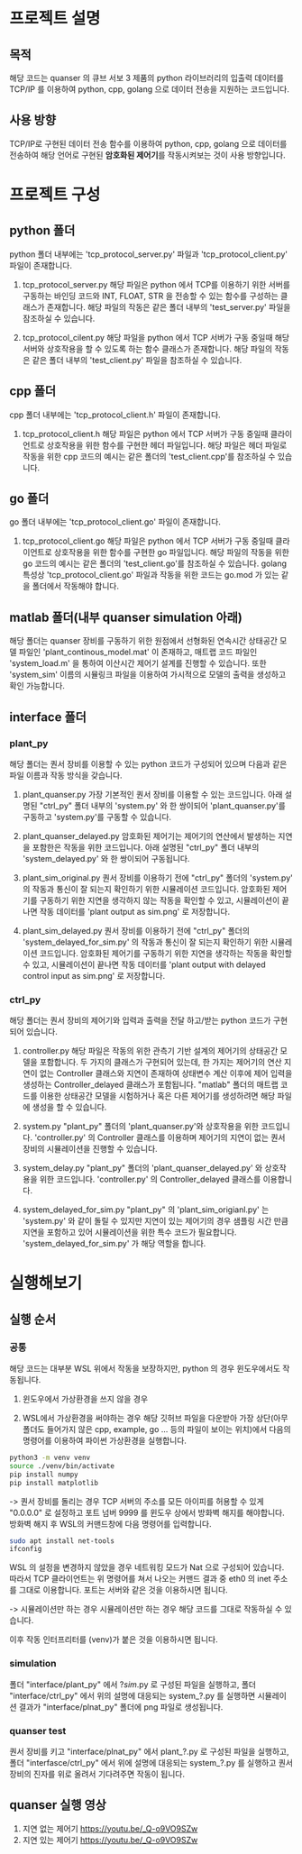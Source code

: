 # 프로젝트 설명
## 목적
해당 코드는 quanser 의 큐브 서보 3 제품의 python 라이브러리의 입출력 데이터를 TCP/IP 를 이용하여 python, cpp, golang 으로 데이터 전송을 지원하는 코드입니다. 
## 사용 방향
TCP/IP로 구현된 데이터 전송 함수를 이용하여 python, cpp, golang 으로 데이터를 전송하여 해당 언어로 구현된 **암호화된 제어기**를 작동시켜보는 것이 사용 방향입니다.

# 프로젝트 구성
## python 폴더
python 폴더 내부에는 'tcp_protocol_server.py' 파일과 'tcp_protocol_client.py' 파일이 존재합니다.

1. tcp_protocol_server.py
  해당 파일은 python 에서 TCP를 이용하기 위한 서버를 구동하는 바인딩 코드와 INT, FLOAT, STR 을 전송할 수 있는 함수를 구성하는 클래스가 존재합니다. 해당 파일의 작동은 같은 폴더 내부의 'test_server.py' 파일을 잠조하실 수 있습니다.

2. tcp_protocol_cilent.py
  해당 파일을 python 에서 TCP 서버가 구동 중일때 해당 서버와 상호작용을 할 수 있도록 하는 함수 클래스가 존재합니다. 해당 파일의 작동은 같은 폴더 내부의 'test_client.py' 파일을 참조하실 수 있습니다.

## cpp 폴더
cpp 폴더 내부에는 'tcp_protocol_client.h' 파일이 존재합니다.

1. tcp_protocol_client.h
   해당 파일은 python 에서 TCP 서버가 구동 중일때 클라이언트로 상호작용을 위한 함수를 구현한 헤더 파일입니다. 해당 파일은 헤더 파일로 작동을 위한 cpp 코드의 예시는 같은 폴더의 'test_client.cpp'를 참조하실 수 있습니다.

## go 폴더
go 폴더 내부에는 'tcp_protocol_client.go' 파일이 존재합니다.

1. tcp_protocol_client.go
   해당 파일은 python 에서 TCP 서버가 구동 중일때 클라이언트로 상호작용을 위한 함수를 구현한 go 파일입니다. 해당 파일의 작동을 위한 go 코드의 예시는 같은 폴더의 'test_client.go'를 참조하실 수 있습니다. golang 특성상 'tcp_protocol_client.go' 파일과 작동을 위한 코드는 go.mod 가 있는 같을 폴더에서 작동해야 합니다.

## matlab 폴더(내부 quanser simulation 아래)
해당 폴더는 quanser 장비를 구동하기 위한 원점에서 선형화된 연속시간 상태공간 모델 파일인 'plant_continous_model.mat' 이 존재하고, 매트랩 코드 파일인 'system_load.m' 을 통하여 이산시간 제어기 설계를 진행할 수 있습니다. 또한 'system_sim' 이름의 시뮬링크 파일을 이용하여 가시적으로 모델의 출력을 생성하고 확인 가능합니다.

## interface 폴더
### plant_py
해당 폴더는 퀀서 장비를 이용할 수 있는 python 코드가 구성되어 있으며 다음과 같은 파일 이름과 작동 방식을 갖습니다.

1. plant_quanser.py
   가장 기본적인 퀀서 장비를 이용할 수 있는 코드입니다. 아래 설명된 "ctrl_py" 폴더 내부의 'system.py' 와 한 쌍이되어 'plant_quanser.py'를 구동하고 'system.py'를 구동할 수 있습니다.
      
3. plant_quanser_delayed.py
   암호화된 제어기는 제어기의 연산에서 발생하는 지연을 포함한은 작동을 위한 코드입니다. 아래 설명된 "ctrl_py" 폴더 내부의 'system_delayed.py' 와 한 쌍이되어 구동됩니다.
   
5. plant_sim_original.py
   퀀서 장비를 이용하기 전에 "ctrl_py" 폴더의 'system.py' 의 작동과 통신이 잘 되는지 확인하기 위한 시뮬레이션 코드입니다. 암호화된 제어기를 구동하기 위한 지연을 생각하지 않는 작동을 확인할 수 있고, 시뮬레이션이 끝나면 작동 데이터를 'plant output as sim.png' 로 저장합니다.
   
7. plant_sim_delayed.py
   퀀서 장비를 이용하기 전에 "ctrl_py" 폴더의 'system_delayed_for_sim.py' 의 작동과 통신이 잘 되는지 확인하기 위한 시뮬레이션 코드입니다. 암호화된 제어기를 구동하기 위한 지연을 생각하는 작동을 확인할 수 있고, 시뮬레이션이 끝나면 작동 데이터를 'plant output with delayed control input as sim.png' 로 저장합니다.
   
### ctrl_py
해당 폴더는 퀀서 장비의 제어기와 입력과 출력을 전달 하고/받는 python 코드가 구현되어 있습니다.

1. controller.py
   해당 파일은 작동의 위한 관측기 기반 설계의 제어기의 상태공간 모델을 포함합니다. 두 가지의 클래스가 구현되어 있는데, 한 가지는 제어기의 연산 지연이 없는 Controller 클래스와 지연이 존재하여 상태변수 계산 이후에 제어 입력을 생성하는 Controller_delayed 클래스가 포함됩니다. "matlab" 폴더의 매트랩 코드를 이용한 상태공간 모델을 시험하거나 혹은 다른 제어기를 생성하려면 해당 파일에 생성을 할 수 있습니다.

2. system.py
   "plant_py" 폴더의 'plant_quanser.py'와 상호작용을 위한 코드입니다. 'controller.py' 의 Controller 클래스를 이용하며 제어기의 지연이 없는 퀀서 장비의 시뮬레이션을 진행할 수 있습니다.

3. system_delay.py
   "plant_py" 폴더의 'plant_quanser_delayed.py' 와 상호작용을 위한 코드입니다. 'controller.py' 의 Controller_delayed 클래스를 이용합니다.

4. system_delayed_for_sim.py
   "plant_py" 의 'plant_sim_origianl.py' 는 'system.py' 와 같이 돌릴 수 있지만 지연이 있는 제어기의 경우 샘플링 시간 만큼 지연을 포함하고 있어 시뮬레이션을 위한 특수 코드가 필요합니다. 'system_delayed_for_sim.py' 가 해당 역할을 합니다.

# 실행해보기
## 실행 순서
### 공통
해당 코드는 대부분 WSL 위에서 작동을 보장하지만, python 의 경우 윈도우에서도 작동됩니다. 
1. 윈도우에서 가상환경을 쓰지 않을 경우
   
3. WSL에서 가상환경을 써야하는 경우
해당 깃허브 파일을 다운받아 가장 상단(아무 폴더도 들어가지 않은 cpp, example, go ... 등의 파일이 보이는 위치)에서 다음의 명령어를 이용하여 파이썬 가상환경을 실행합니다.
```bash
python3 -m venv venv
source ./venv/bin/activate
pip install numpy
pip install matplotlib
```

-> 퀀서 장비를 돌리는 경우
TCP 서버의 주소를 모든 아이피를 허용할 수 있게 "0.0.0.0" 로 설정하고 포트 넘버 9999 를 윈도우 상에서 방화벽 해지를 해야합니다. 방화벽 해지 후 WSL의 커맨드창에 다음 명령어를 입력합니다.
```bash
sudo apt install net-tools
ifconfig
```

WSL 의 설정을 변경하지 않았을 경우 네트워킹 모드가 Nat 으로 구성되어 있습니다. 따라서 TCP 클라이언트는 위 명령어를 쳐서 나오는 커맨드 결과 중 eth0 의 inet 주소를 그대로 이용합니다. 포트는 서버와 같은 것을 이용하시면 됩니다.

-> 시뮬레이션만 하는 경우
시뮬레이션만 하는 경우 해당 코드를 그대로 작동하실 수 있습니다.
    
이후 작동 인터프리터를 (venv)가 붙은 것을 이용하시면 됩니다.

### simulation
폴더 "interface/plant_py" 에서 ?_sim_.py 로 구성된 파일을 실행하고, 폴더 "interface/ctrl_py" 에서 위의 설명에 대응되는 system_?.py 를 실행하면 시뮬레이션 결과가 "interface/plnat_py" 폴더에 png 파일로 생성됩니다.
### quanser test
퀀서 장비를 키고 "interface/plnat_py" 에서 plant_?.py 로 구성된 파일을 실행하고, 폴더 "interfasce/ctrl_py" 에서 위에 설명에 대응되는 system_?.py 를 실행하고 퀀서 장비의 진자를 위로 올려서 기다려주면 작동이 됩니다.

## quanser 실행 영상
1. 지연 없는 제어기
  https://youtu.be/_Q-o9VO9SZw
2. 지연 있는 제어기
   https://youtu.be/_Q-o9VO9SZw
